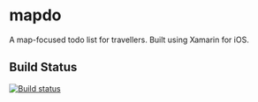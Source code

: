 # mapdo

A map-focused todo list for travellers. Built using Xamarin for iOS.

## Build Status

[![Build status](https://ci.appveyor.com/api/projects/status/ehn239y4e5p3bpoj/branch/master?svg=true)](https://ci.appveyor.com/project/JoeBrock73129/mapdo/branch/master)
